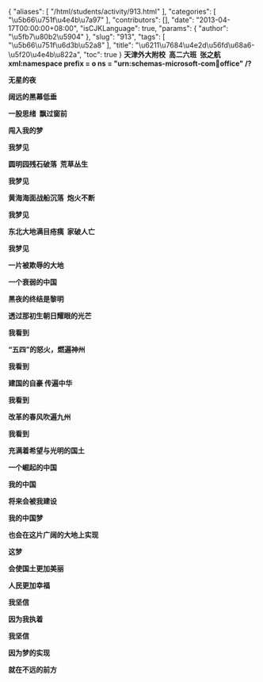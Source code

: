 {
    "aliases": [
        "/html/students/activity/913.html"
    ],
    "categories": [
        "\u5b66\u751f\u4e4b\u7a97"
    ],
    "contributors": [],
    "date": "2013-04-17T00:00:00+08:00",
    "isCJKLanguage": true,
    "params": {
        "author": "\u5fb7\u80b2\u5904"
    },
    "slug": "913",
    "tags": [
        "\u5b66\u751f\u6d3b\u52a8"
    ],
    "title": "\u6211\u7684\u4e2d\u56fd\u68a6-\u5f20\u4e4b\u822a",
    "toc": true
}
**天津外大附校  高二六班  张之航xml:namespace prefix = o ns = "urn:schemas-microsoft-com:office:office" /?**

**无星的夜**

**阔远的黑幕低垂**

**一股思绪  飘过窗前**

**闯入我的梦**

**我梦见**

**圆明园残石破落  荒草丛生**

**我梦见**

**黄海海面战船沉落  炮火不断**

**我梦见**

**东北大地满目疮痍  家破人亡**

**我梦见**

**一片被欺辱的大地**

**一个衰弱的中国**

**黑夜的终结是黎明**

**透过那初生朝日耀眼的光芒**

**我看到**

**“五四”的怒火，燃遍神州**

**我看到**

**建国的自豪 传遍中华**

**我看到**

**改革的春风吹遍九州**

**我看到**

**充满着希望与光明的国土**

**一个崛起的中国**

**我的中国**

**将来会被我建设**

**我的中国梦**

**也会在这片广阔的大地上实现**

**这梦**

**会使国土更加美丽**

**人民更加幸福**

**我坚信**

**因为我执着**

**我坚信**

**因为梦的实现**

**就在不远的前方**

